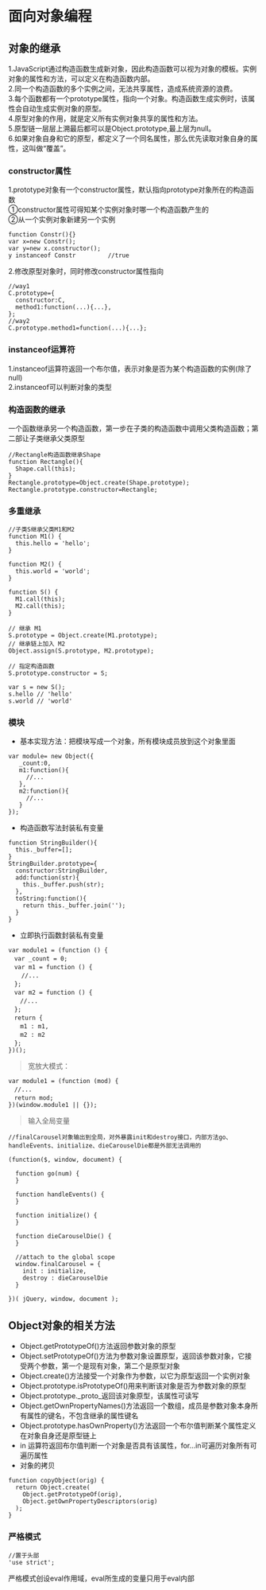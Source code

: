 # 面向对象编程
## 对象的继承
1.JavaScript通过构造函数生成新对象，因此构造函数可以视为对象的模板。实例对象的属性和方法，可以定义在构造函数内部。  
2.同一个构造函数的多个实例之间，无法共享属性，造成系统资源的浪费。  
3.每个函数都有一个prototype属性，指向一个对象。构造函数生成实例时，该属性会自动生成实例对象的原型。    
4.原型对象的作用，就是定义所有实例对象共享的属性和方法。  
5.原型链一层层上溯最后都可以是Object.prototype,最上层为null。  
6.如果对象自身和它的原型，都定义了一个同名属性，那么优先读取对象自身的属性，这叫做“覆盖”。  
### constructor属性 
1.prototype对象有一个constructor属性，默认指向prototype对象所在的构造函数  
①constructor属性可得知某个实例对象时哪一个构造函数产生的  
②从一个实例对象新建另一个实例
```
function Constr(){}
var x=new Constr();
var y=new x.constructor();
y instanceof Constr         //true
```
2.修改原型对象时，同时修改constructor属性指向
```
//way1
C.prototype={
  constructor:C,
  method1:function(...){...},
};
//way2
C.prototype.method1=function(...){...};
```
### instanceof运算符
1.instanceof运算符返回一个布尔值，表示对象是否为某个构造函数的实例(除了null)  
2.instanceof可以判断对象的类型  
### 构造函数的继承
一个函数继承另一个构造函数，第一步在子类的构造函数中调用父类构造函数；第二部让子类继承父类原型  
```
//Rectangle构造函数继承Shape
function Rectangle(){
  Shape.call(this);
}
Rectangle.prototype=Object.create(Shape.prototype);
Rectangle.prototype.constructor=Rectangle;
```
### 多重继承
```
//子类S继承父类M1和M2
function M1() {
  this.hello = 'hello';
}

function M2() {
  this.world = 'world';
}

function S() {
  M1.call(this);
  M2.call(this);
}

// 继承 M1
S.prototype = Object.create(M1.prototype);
// 继承链上加入 M2
Object.assign(S.prototype, M2.prototype);

// 指定构造函数
S.prototype.constructor = S;

var s = new S();
s.hello // 'hello'
s.world // 'world'
```
### 模块
- 基本实现方法：把模块写成一个对象，所有模块成员放到这个对象里面  
 ```
 var module= new Object({
    _count:0,
    m1:function(){
      //...
    },
    m2:function(){
      //...
    }
});
```
- 构造函数写法封装私有变量  
```
function StringBuilder(){
  this._buffer=[];
}
StringBuilder.prototype={
  constructor:StringBuilder,
  add:function(str){
    this._buffer.push(str);
  },
  toString:function(){
    return this._buffer.join('');
  }
}
```
- 立即执行函数封装私有变量
```
var module1 = (function () {
　var _count = 0;
　var m1 = function () {
　  //...
　};
　var m2 = function () {
　　//...
　};
　return {
　　m1 : m1,
　　m2 : m2
　};
})();
```
> 宽放大模式：
```
var module1 = (function (mod) {
　//...
　return mod;
})(window.module1 || {});
```
> 输入全局变量
```
//finalCarousel对象输出到全局，对外暴露init和destroy接口，内部方法go、handleEvents、initialize、dieCarouselDie都是外部无法调用的

(function($, window, document) {

  function go(num) {
  }

  function handleEvents() {
  }

  function initialize() {
  }

  function dieCarouselDie() {
  }

  //attach to the global scope
  window.finalCarousel = {
    init : initialize,
    destroy : dieCarouselDie
  }

})( jQuery, window, document );
```
## Object对象的相关方法  
- Object.getPrototypeOf()方法返回参数对象的原型  
- Object.setPrototypeOf()方法为参数对象设置原型，返回该参数对象，它接受两个参数，第一个是现有对象，第二个是原型对象  
- Object.create()方法接受一个对象作为参数，以它为原型返回一个实例对象  
- Object.prototype.isPrototypeOf()用来判断该对象是否为参数对象的原型  
- Object.prototype._proto_返回该对象原型，该属性可读写  
- Object.getOwnPropertyNames()方法返回一个数组，成员是参数对象本身所有属性的键名，不包含继承的属性键名  
- Object.prototype.hasOwnProperty()方法返回一个布尔值判断某个属性定义在对象自身还是原型链上  
- in 运算符返回布尔值判断一个对象是否具有该属性，for...in可遍历对象所有可遍历属性  
- 对象的拷贝
```
function copyObject(orig) {
  return Object.create(
    Object.getPrototypeOf(orig),
    Object.getOwnPropertyDescriptors(orig)
  );
}
```
### 严格模式
```
//置于头部
'use strict';
```
严格模式创设eval作用域，eval所生成的变量只用于eval内部

